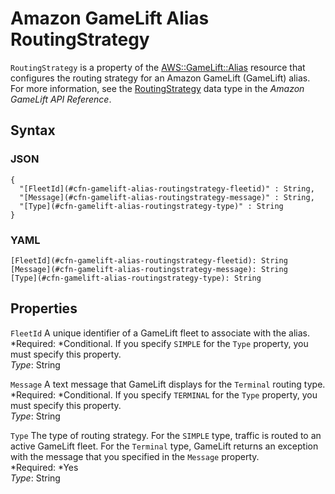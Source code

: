 # Amazon GameLift Alias RoutingStrategy<a name="aws-properties-gamelift-alias-routingstrategy"></a>

`RoutingStrategy` is a property of the [AWS::GameLift::Alias](aws-resource-gamelift-alias.md) resource that configures the routing strategy for an Amazon GameLift \(GameLift\) alias\. For more information, see the [RoutingStrategy](http://docs.aws.amazon.com/gamelift/latest/apireference/API_RoutingStrategy.html) data type in the *Amazon GameLift API Reference*\.

## Syntax<a name="w3ab2c21c14e1043b5"></a>

### JSON<a name="aws-properties-gamelift-alias-routingstrategy-syntax.json"></a>

```
{
  "[FleetId](#cfn-gamelift-alias-routingstrategy-fleetid)" : String,
  "[Message](#cfn-gamelift-alias-routingstrategy-message)" : String,
  "[Type](#cfn-gamelift-alias-routingstrategy-type)" : String
}
```

### YAML<a name="aws-properties-gamelift-alias-routingstrategy-syntax.yaml"></a>

```
[FleetId](#cfn-gamelift-alias-routingstrategy-fleetid): String
[Message](#cfn-gamelift-alias-routingstrategy-message): String
[Type](#cfn-gamelift-alias-routingstrategy-type): String
```

## Properties<a name="w3ab2c21c14e1043b7"></a>

`FleetId`  <a name="cfn-gamelift-alias-routingstrategy-fleetid"></a>
A unique identifier of a GameLift fleet to associate with the alias\.  
*Required: *Conditional\. If you specify `SIMPLE` for the `Type` property, you must specify this property\.  
*Type*: String

`Message`  <a name="cfn-gamelift-alias-routingstrategy-message"></a>
A text message that GameLift displays for the `Terminal` routing type\.  
*Required: *Conditional\. If you specify `TERMINAL` for the `Type` property, you must specify this property\.  
*Type*: String

`Type`  <a name="cfn-gamelift-alias-routingstrategy-type"></a>
The type of routing strategy\. For the `SIMPLE` type, traffic is routed to an active GameLift fleet\. For the `Terminal` type, GameLift returns an exception with the message that you specified in the `Message` property\.  
*Required: *Yes  
*Type*: String